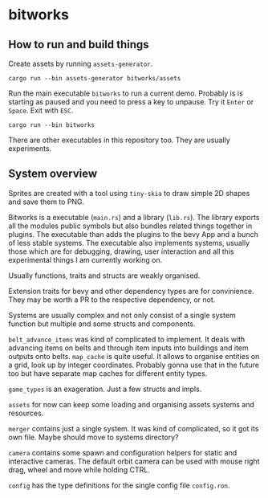 # bitworks

## How to run and build things

Create assets by running `assets-generator`.

```cargo run --bin assets-generator bitworks/assets```

Run the main executable `bitworks` to run a current demo.
Probably is is starting as paused and you need to press a key to unpause.
Try it `Enter` or `Space`. Exit with `ESC`.

```cargo run --bin bitworks```

There are other executables in this repository too.
They are usually experiments.

## System overview

Sprites are created with a tool using `tiny-skia` to draw simple 2D shapes
and save them to PNG.

Bitworks is a executable (`main.rs`) and a library (`lib.rs`).
The library exports all the modules public symbols but also bundles related things together in plugins.
The executable than adds the plugins to the bevy App and a bunch of less stable systems.
The executable also implements systems, usually those which are for debugging, drawing, user interaction and all this experimental things I am currently working on.

Usually functions, traits and structs are weakly organised.

Extension traits for bevy and other dependency types are for convinience.
They may be worth a PR to the respective dependency, or not.

Systems are usually complex and not only consist of a single system function but multiple
and some structs and components.

`belt_advance_items` was kind of complicated to implement.
It deals with advancing items on belts and through item inputs into buildings and item outputs onto belts.
`map_cache` is quite useful. It allows to organise entities on a grid, look up by integer coordinates.
Probably gonna use that in the future too but have separate map caches for different entity types.

`game_types` is an exageration. Just a few structs and impls.

`assets` for now can keep some loading and organising assets systems and resources.

`merger` contains just a single system. It was kind of complicated, so it got its own file.
Maybe should move to systems directory?

`camera` contains some spawn and configuration helpers for static and interactive cameras.
The default orbit camera can be used with mouse right drag, wheel and move while holding CTRL.

`config` has the type definitions for the single config file `config.ron`.